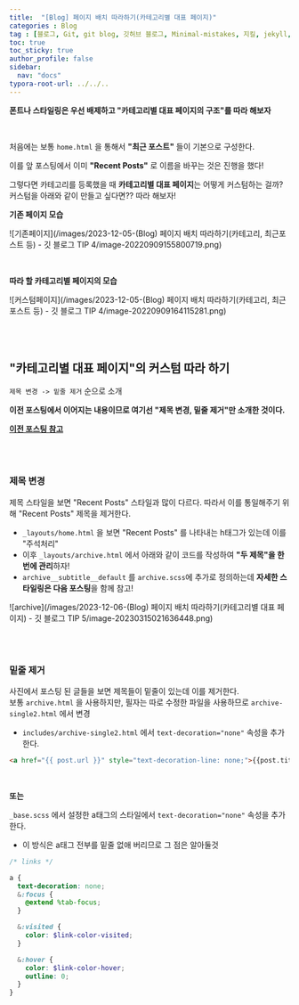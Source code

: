 ```yaml
---
title:  "[Blog] 페이지 배치 따라하기(카테고리별 대표 페이지)"
categories : Blog
tag : [블로그, Git, git blog, 깃허브 블로그, Minimal-mistakes, 지킬, jekyll, 제목변경, 밑줄제거]
toc: true
toc_sticky: true
author_profile: false
sidebar:
  nav: "docs"
typora-root-url: ../../..
---
```




**폰트나 스타일링은 우선 배제하고 "카테고리별 대표 페이지의 구조"를 따라 해보자**

<br>

처음에는 보통 `home.html` 을 통해서 **"최근 포스트"** 들이 기본으로 구성한다.

이를 앞 포스팅에서 이미 **"Recent Posts"** 로 이름을 바꾸는 것은 진행을 했다!

그렇다면 카테고리를 등록했을 때 **카테고리별 대표 페이지**는 어떻게 커스텀하는 걸까? 커스텀을 아래와 같이 만들고 싶다면?? 따라 해보자!

**기존 페이지 모습**

![기존페이지](/images/2023-12-05-(Blog) 페이지 배치 따라하기(카테고리, 최근포스트 등) - 깃 블로그 TIP 4/image-20220909155800719.png) 

<br>

**따라 할 카테고리별 페이지의 모습**

![커스텀페이지](/images/2023-12-05-(Blog) 페이지 배치 따라하기(카테고리, 최근포스트 등) - 깃 블로그 TIP 4/image-20220909164115281.png) 

<br>

<br>

## "카테고리별 대표 페이지"의 커스텀 따라 하기

`제목 변경 -> 밑줄 제거` 순으로 소개

**이전 포스팅에서 이어지는 내용이므로 여기선 "제목 변경, 밑줄 제거"만 소개한 것이다.**

**[이전 포스팅 참고](https://bh946.github.io/blog/(Blog)-%EC%B9%B4%ED%85%8C%EA%B3%A0%EB%A6%AC%EC%99%80-%EB%AA%A9%EC%B0%A8-%EC%B6%94%EA%B0%80%ED%95%98%EA%B8%B0(%EC%83%81%EB%8B%A8%EB%B0%94,-%EC%82%AC%EC%9D%B4%EB%93%9C%EB%B0%94)-%EA%B9%83-%EB%B8%94%EB%A1%9C%EA%B7%B8-TIP-4/)**

<br><br>

### 제목 변경

제목 스타일을 보면 "Recent Posts" 스타일과 많이 다르다. 따라서 이를 통일해주기 위해 "Recent Posts" 제목을 제거한다.

* `_layouts/home.html` 을 보면 "Recent Posts" 를 나타내는 h태그가 있는데 이를 "주석처리"
* 이후 `_layouts/archive.html` 에서 아래와 같이 코드를 작성하여 **"두 제목"을 한 번에 관리**하자!
* `archive__subtitle__default` 를 `archive.scss`에 추가로 정의하는데 **자세한 스타일링은 다음 포스팅**을 함께 참고!

![archive](/images/2023-12-06-(Blog) 페이지 배치 따라하기(카테고리별 대표 페이지) - 깃 블로그 TIP 5/image-20230315021636448.png) 

<br><br>

### 밑줄 제거

사진에서 포스팅 된 글들을 보면 제목들이 밑줄이 있는데 이를 제거한다.  
보통 `archive.html` 을 사용하지만, 필자는 따로 수정한 파일을 사용하므로 `archive-single2.html` 에서 변경

* `includes/archive-single2.html` 에서 `text-decoration="none"` 속성을 추가한다.

```html
<a href="{{ post.url }}" style="text-decoration-line: none;">{{post.title}}</a>
```

<br>

**또는**

`_base.scss` 에서 설정한 a태그의 스타일에서 `text-decoration="none"` 속성을 추가한다.

* 이 방식은 a태그 전부를 밑줄 없애 버리므로 그 점은 알아둘것

```scss
/* links */

a {
  text-decoration: none;
  &:focus {
    @extend %tab-focus;
  }

  &:visited {
    color: $link-color-visited;
  }

  &:hover {
    color: $link-color-hover;
    outline: 0;
  }
}
```

